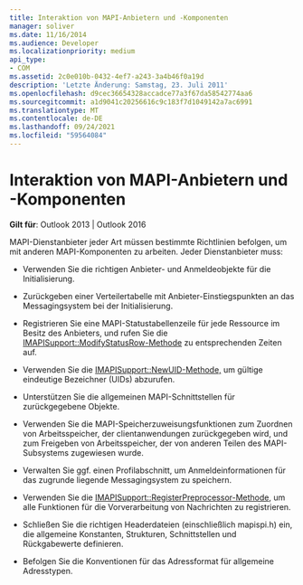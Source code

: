 ```yaml
---
title: Interaktion von MAPI-Anbietern und -Komponenten
manager: soliver
ms.date: 11/16/2014
ms.audience: Developer
ms.localizationpriority: medium
api_type:
- COM
ms.assetid: 2c0e010b-0432-4ef7-a243-3a4b46f0a19d
description: 'Letzte Änderung: Samstag, 23. Juli 2011'
ms.openlocfilehash: d9cec36654328accadce77a3f67da58542774aa6
ms.sourcegitcommit: a1d9041c20256616c9c183f7d1049142a7ac6991
ms.translationtype: MT
ms.contentlocale: de-DE
ms.lasthandoff: 09/24/2021
ms.locfileid: "59564084"
---
```

# <a name="interaction-of-mapi-providers-and-components"></a>Interaktion von MAPI-Anbietern und -Komponenten

  
  
**Gilt für**: Outlook 2013 | Outlook 2016 
  
MAPI-Dienstanbieter jeder Art müssen bestimmte Richtlinien befolgen, um mit anderen MAPI-Komponenten zu arbeiten. Jeder Dienstanbieter muss:
  
- Verwenden Sie die richtigen Anbieter- und Anmeldeobjekte für die Initialisierung.
    
- Zurückgeben einer Verteilertabelle mit Anbieter-Einstiegspunkten an das Messagingsystem bei der Initialisierung.
    
- Registrieren Sie eine MAPI-Statustabellenzeile für jede Ressource im Besitz des Anbieters, und rufen Sie die [IMAPISupport::ModifyStatusRow-Methode](imapisupport-modifystatusrow.md) zu entsprechenden Zeiten auf. 
    
- Verwenden Sie die [IMAPISupport::NewUID-Methode,](imapisupport-newuid.md) um gültige eindeutige Bezeichner (UIDs) abzurufen. 
    
- Unterstützen Sie die allgemeinen MAPI-Schnittstellen für zurückgegebene Objekte.
    
- Verwenden Sie die MAPI-Speicherzuweisungsfunktionen zum Zuordnen von Arbeitsspeicher, der clientanwendungen zurückgegeben wird, und zum Freigeben von Arbeitsspeicher, der von anderen Teilen des MAPI-Subsystems zugewiesen wurde.
    
- Verwalten Sie ggf. einen Profilabschnitt, um Anmeldeinformationen für das zugrunde liegende Messagingsystem zu speichern.
    
- Verwenden Sie die [IMAPISupport::RegisterPreprocessor-Methode,](imapisupport-registerpreprocessor.md) um alle Funktionen für die Vorverarbeitung von Nachrichten zu registrieren. 
    
- Schließen Sie die richtigen Headerdateien (einschließlich mapispi.h) ein, die allgemeine Konstanten, Strukturen, Schnittstellen und Rückgabewerte definieren.
    
- Befolgen Sie die Konventionen für das Adressformat für allgemeine Adresstypen.
    

